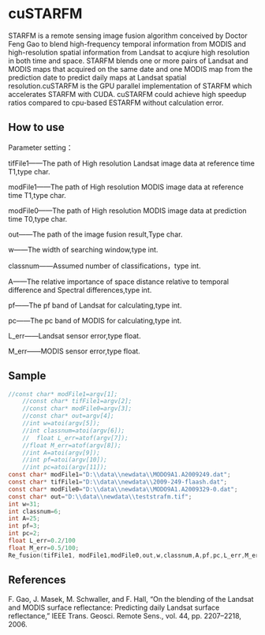 cuSTARFM
========
STARFM is a remote sensing image fusion algorithm conceived by Doctor Feng Gao to blend high-frequency temporal information from MODIS and high-resolution spatial information from Landsat to acqiure high resolution in both time and space. STARFM blends one or more pairs of Landsat and MODIS maps that acquired on the same date and one MODIS map from the prediction date to predict daily maps at Landsat spatial resolution.cuSTARFM is the GPU parallel implementation of STARFM which accelerates STARFM with CUDA. cuSTARFM could achieve high speedup ratios compared to cpu-based ESTARFM without calculation error.

How to use
----------
Parameter setting：

tifFile1——The path of High resolution Landsat image data at reference time T1,type char.

modFile1——The path of High resolution MODIS image data at reference time T1,type char.

modFile0——The path of High resolution MODIS image data at prediction time T0,type char.

out——The path of the image fusion result,Type char.

w——The width of searching window,type int.

classnum——Assumed number of classifications，type int.

A——The relative importance of space distance relative to temporal difference and Spectral differences,type int.

pf——The pf band of Landsat for calculating,type int.

pc——The pc band of MODIS for calculating,type int.

L_err——Landsat sensor error,type float.

M_err——MODIS sensor error,type float.

Sample
----------
```c
//const char* modFile1=argv[1];
	//const char* tifFile1=argv[2];
	//const char* modFile0=argv[3];
	//const char* out=argv[4];
	//int w=atoi(argv[5]);
	//int classnum=atoi(argv[6]);
    //  float L_err=atof(argv[7]);
	//float M_err=atof(argv[8]);
	//int A=atoi(argv[9]);
	//int pf=atoi(argv[10]);
	//int pc=atoi(argv[11]);
const char* modFile1="D:\\data\\newdata\\MODO9A1.A2009249.dat";
const char* tifFile1="D:\\data\\newdata\\2009-249-flaash.dat";
const char* modFile0="D:\\data\\newdata\\MODO9A1.A2009329-0.dat";
const char* out="D:\\data\\newdata\\teststrafm.tif";
int w=31;
int classnum=6;
int A=25;
int pf=3;
int pc=2;
float L_err=0.2/100
float M_err=0.5/100;
Re_fusion(tifFile1, modFile1,modFile0,out,w,classnum,A,pf,pc,L_err,M_err);//c
```
## References

F. Gao, J. Masek, M. Schwaller, and F. Hall, “On the blending of the Landsat and MODIS surface reflectance: Predicting daily Landsat surface reflectance,” IEEE Trans. Geosci. Remote Sens., vol. 44, pp. 2207–2218, 2006.
